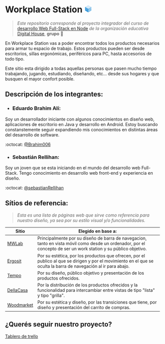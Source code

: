 # Workplace Station  <img src="design\logo\isotipo-workplace-station.png" alt="imagotipo workplace station" width="25" /> 

> _Este repositorio corresponde al proyecto integrador del curso de_ [desarrollo Web Full-Stack en Node](https://www.digitalhouse.com/ar/curso/programacion-web-full-stack) _de la organización educativa_  [Digital House](https://www.digitalhouse.com/ar), **grupo** :8ball:

En Workplace Station vas a poder encontrar todos los productos necesarios para armar tu espacio de trabajo. Estos productos pueden ser desde escritorios, sillas ergonómicas, periféricos para PC, hasta accesorios de todo tipo. 

Este sitio esta dirigido a todas aquellas personas que pasen mucho tiempo trabajando, jugando, estudiando, diseñando, etc... desde sus hogares y que busquen el mayor confort posible. 

## Descripción de los integrantes:

- ### Eduardo Brahim Alí: 

Soy un desarrollador iniciante con algunos conocimientos en diseño web, aplicaciones de escritorio en Java y desarrollo en Android. Estoy buscando constanstemente seguir expandiendo mis conocimientos en distintas áreas del desarrollo de software.

:octocat: [@Brahim006](https://github.com/Brahim006)

- ### Sebastián Rellihan: 

Soy un joven que se esta iniciando en el mundo del desarrollo web Full-Stack. Tengo conocimiento en desarrollo web front-end y experiencia en diseño.

:octocat: [@sebastianRellihan](https://github.com/sebastianRellihan)


## Sítios de referencia:

> _Esta es una lista de páginas web que sirve como referencia para nuestro diseño, ya sea por su estilo visual y/o funcionalidades._


Sitio | Elegido en base a:
------|-------------------
[MWLab](https://mwelab.net/) | Principalmente por su diseño de barra de navegacion, tanto en vista móvil como desde un ordenador, por el concepto de ser un work station y su público objetivo.
[Ergosit](https://ergosit.com.ar/) | Por su estética, por los productos que ofrecen, por el publico al que se dirigen y por el movimiento en el que se oculta la barra de navegación al ir para abajo.
[Tempo](www.tempo.com.ar/categoria-producto/tipo-de-producto/puestos-de-trabajo/) | Por su diseño, público objetivo y presentación de los productos ofrecidos.
[DellaCasa](https://dellacasaonline.com/home-office) | Por la distribución de los productos ofrecidos y la funcionalidad para intercambiar entre vistas de tipo "lista" y tipo "grilla".
[Woodmarket](https://woodmarket.com.ar/) | Por su estética y diseño, por las transiciones que tiene, por diseño y presentación del carrito de compras.

## ¿Querés seguir nuestro proyecto?
[Tablero de trello](https://trello.com/b/IjkYT0Zy/grupo8)
